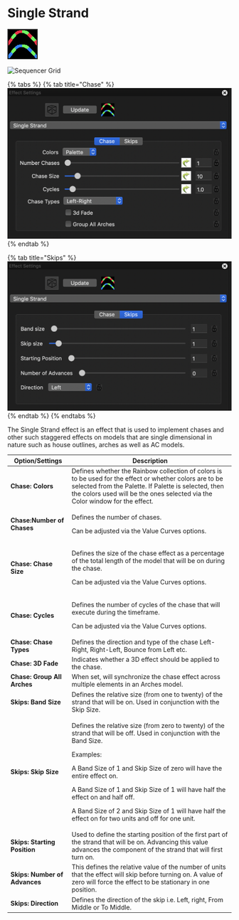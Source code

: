 # Single Strand

![Icon](<../../.gitbook/assets/image (937).png>)

![Sequencer Grid](<../../.gitbook/assets/image (789).png>)

{% tabs %}
{% tab title="Chase" %}
![](<../../.gitbook/assets/image (129).png>)
{% endtab %}

{% tab title="Skips" %}
![](<../../.gitbook/assets/image (920).png>)
{% endtab %}
{% endtabs %}

The Single Strand effect is an effect that is used to implement chases and other such staggered effects on models that are single dimensional in nature such as house outlines, arches as well as AC models.

| Option/Settings               | Description                                                                                                                                                                                                                                                                                                                                                                                                                 |
| ----------------------------- | --------------------------------------------------------------------------------------------------------------------------------------------------------------------------------------------------------------------------------------------------------------------------------------------------------------------------------------------------------------------------------------------------------------------------- |
| **Chase: Colors**             | Defines whether the Rainbow collection of colors is to be used for the effect or whether colors are to be selected from the Palette. If Palette is selected, then the colors used will be the ones selected via the Color window for the effect.                                                                                                                                                                            |
| **Chase:Number of Chases**    | <p>Defines the number of chases.</p><p>Can be adjusted via the Value Curves options.</p>                                                                                                                                                                                                                                                                                                                                    |
| **Chase: Chase Size**         | <p>Defines the size of the chase effect as a percentage of the total length of the model that will be on during the chase.</p><p>Can be adjusted via the Value Curves options.</p>                                                                                                                                                                                                                                          |
| **Chase: Cycles**             | <p>Defines the number of cycles of the chase that will execute during the timeframe.</p><p>Can be adjusted via the Value Curves options.</p>                                                                                                                                                                                                                                                                                |
| **Chase: Chase Types**        | Defines the direction and type of the chase Left-Right, Right-Left, Bounce from Left etc.                                                                                                                                                                                                                                                                                                                                   |
| **Chase: 3D Fade**            | Indicates whether a 3D effect should be applied to the chase.                                                                                                                                                                                                                                                                                                                                                               |
| **Chase: Group All Arches**   | When set, will synchronize the chase effect across multiple elements in an Arches model.                                                                                                                                                                                                                                                                                                                                    |
| **Skips: Band Size**          | Defines the relative size (from one to twenty) of the strand that will be on. Used in conjunction with the Skip Size.                                                                                                                                                                                                                                                                                                       |
| **Skips: Skip Size**          | <p>Defines the relative size (from zero to twenty) of the strand that will be off. Used in conjunction with the Band Size.</p><p>Examples:</p><p>A Band Size of 1 and Skip Size of zero will have the entire effect on.</p><p>A Band Size of 1 and Skip Size of 1 will have half the effect on and half off.</p><p>A Band Size of 2 and Skip Size of 1 will have half the effect on for two units and off for one unit.</p> |
| **Skips: Starting Position**  | Used to define the starting position of the first part of the strand that will be on. Advancing this value advances the component of the strand that will first turn on.                                                                                                                                                                                                                                                    |
| **Skips: Number of Advances** | This defines the relative value of the number of units that the effect will skip before turning on. A value of zero will force the effect to be stationary in one position.                                                                                                                                                                                                                                                 |
| **Skips: Direction**          | Defines the direction of the skip i.e. Left, right, From Middle or To Middle.                                                                                                                                                                                                                                                                                                                                               |
